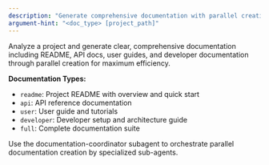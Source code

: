 ```yaml
---
description: "Generate comprehensive documentation with parallel creation by type"
argument-hint: "<doc_type> [project_path]"
---
```


Analyze a project and generate clear, comprehensive documentation including README, API docs, user guides, and developer documentation through parallel creation for maximum efficiency.

**Documentation Types:**
- `readme`: Project README with overview and quick start
- `api`: API reference documentation  
- `user`: User guide and tutorials
- `developer`: Developer setup and architecture guide
- `full`: Complete documentation suite

Use the documentation-coordinator subagent to orchestrate parallel documentation creation by specialized sub-agents.